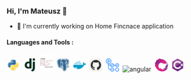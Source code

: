 ### Hi, I'm Mateusz 👋

- 🔭 I'm currently working on Home Fincnace application

#### Languages and Tools :
<p>
  
  <img alt="Python" src="https://github.com/devicons/devicon/blob/master/icons/python/python-original.svg" width=30, height=30 />&nbsp;
  <img alt="Django" src="https://github.com/devicons/devicon/blob/master/icons/django/django-plain.svg" width=30, height=30 />&nbsp;
  <img alt="DRF" src="https://github.com/devicons/devicon/blob/master/icons/djangorest/djangorest-original-wordmark.svg" width=30, height=40 />&nbsp;
  <img alt="PostrgeSQL" src="https://github.com/devicons/devicon/blob/master/icons/postgresql/postgresql-plain.svg" width=30, height=30 />&nbsp;
  <img alt="Docker" src="https://github.com/devicons/devicon/blob/master/icons/docker/docker-plain.svg" width=30, height=30/>&nbsp;
  <img alt="GitHub" src="https://github.com/tandpfun/skill-icons/blob/main/icons/Github-Light.svg" width=30, height=30/>&nbsp;
  <img alt="github actions" src="https://github.com/devicons/devicon/blob/master/icons/githubactions/githubactions-plain.svg" width=30, height=30 />&nbsp;
  <img alt="angular" src="https://github.com/devicons/devicon/blob/master/icons/angular/angular-orginal.svg" width=30, height=30 />&nbsp;
  <img alt="rxjs" src="https://github.com/devicons/devicon/blob/master/icons/rxjs/rxjs-original.svg" width=30, height=30 />&nbsp;
  <img alt="csharp" src="https://github.com/devicons/devicon/blob/master/icons/csharp/csharp-original.svg" width=30, height=30 />&nbsp;
</p>
